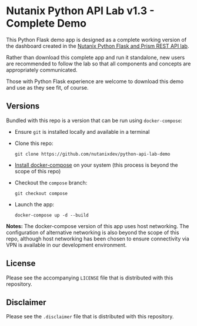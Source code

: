 # Nutanix Python API Lab v1.3 - Complete Demo

This Python Flask demo app is designed as a complete working version of the dashboard created in the [Nutanix Python Flask and Prism REST API lab](https://www.nutanix.dev/labs/).

Rather than download this complete app and run it standalone, new users are recommended to follow the lab so that all components and concepts are appropriately communicated.

Those with Python Flask experience are welcome to download this demo and use as they see fit, of course.

## Versions

Bundled with this repo is a version that can be run using `docker-compose`:

- Ensure `git` is installed locally and available in a terminal
- Clone this repo:

  ```
  git clone https://github.com/nutanixdev/python-api-lab-demo
  ```

- [Install docker-compose](https://docs.docker.com/compose/install/) on your system (this process is beyond the scope of this repo)
- Checkout the `compose` branch:

  ```
  git checkout compose
  ```

- Launch the app:

  ```
  docker-compose up -d --build
  ```

**Notes:** The docker-compose version of this app uses host networking.  The configuration of alternative networking is also beyond the scope of this repo, although host networking has been chosen to ensure connectivity via VPN is available in our development environment.

## License

Please see the accompanying `LICENSE` file that is distributed with this repository.

## Disclaimer

Please see the `.disclaimer` file that is distributed with this repository.

